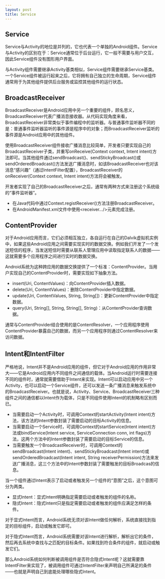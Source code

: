 ```yaml
---
layout: post
title: Service
---
```


## Service
Service与Activity的地位是并列的，它也代表一个单独的Android组件。Service与Activity的区别在于：Service通常位于后台运行，它一般不需要与用户交互，因此Service组件没有图形用户界面。

与Activity组件需要继承Activity基类相似，Service组件需要继承Service基类。一个Service组件被运行起来之后，它将拥有自己独立的生命周期，Service组件通常用于为其他组件提供后台服务或监控其他组件的运行状态。
## BroadcastReceiver
BroadcastReceiver是Android应用中另一个重要的组件，顾名思义，BroadcastReceiver代表广播消息接收器。从代码实现角度来看，BroadcastReceiver非常类似于事件编程中的监听器。与普通事件监听器不同的是：普通事件监听器监听的事件源是程序中的对象；而BroadcastReceiver监听的事件源是Android应用中的其他组件。

使用BroadcastReceiver组件接收广播消息比较简单，开发者只要实现自己的BroadcastReceiver子类，并重写onReceive(Context context, Intent intent)方法即可。当其他组件通过sendBroadcast()、sendStickyBroadcast()或sendOrderedBroadcast()方法发送广播消息时，如该BroadcastReceiver也对该消息“感兴趣”（通过IntentFilter配置），BroadcastReceiver的onReceiver(Context context, Intent intent)方法将会被触发。

开发者实现了自己的BroadcastReceiver之后，通常有两种方式来注册这个系统级的“事件监听器”。

+ 在Java代码中通过Context.registReceiver()方法注册BroadcastReceiver。
+ 在AndroidManifest.xml文件中使用<receiver.../>元素完成注册。
## ContentProvider
对于Android应用而言，它们必须相互独立，各自运行在自己的Dalvik虚拟机实例中，如果这些Android应用之间需要实现实时的数据交换。例如我们开发了一个发送短信的程序，当发送短信时需要从联系人管理应用中读取指定联系人的数据——这就需要多个应用程序之间进行实时的数据交换。

Android系统为这种跨应用的数据交换提供了一个标准：ContentProvider。当用户实现自己的ContentProvider时，需要实现如下抽象方法。

+ insert(Uri, ContentValues)：向ContentProvider插入数据。
+ delete(Uri, ContentValues)：删除ContentProvider中指定数据。
+ update(Uri, ContentValues, String, String[])：更新ContentProvider中指定数据。
+ query(Uri, String[], String, String[], String)：从ContentProvider查询数据。

通常与ContentProvider结合使用的是ContentResolver，一个应用程序使用ContentProvider暴露自己的数据，而另一个应用程序则通过ContentResolver来访问数据。
## Intent和IntentFilter
严格地说，Intent并不是Android应用的组件，但它对于Android应用的作用非常大——它是Android应用内不同组件之间通信的载体。当Android运行时需要连接不同的组件时，通常就需要借助于Intent来实现。Intent可以启动应用中另一个Activity，也可以启动一个Service组件，还可以发送一条广播消息来触发系统中的BroadcastReceiver。也就是说，Activity、Service、BroadcastReceiver三种组件之间的通信都以Intent作为载体，只是不同组件使用Intent的机制略有区别而已。

+ 当需要启动一个Activity时，可调用Context的startActivity(Intent intent)方法，该方法的Intent参数封装了需要启动的目标Activity的信息。
+ 当需要启动一个Service时，可调用Context的startService(Intent intent)方法或bindService(Intent service, ServiceConnection conn, int flags)方法，这两个方法中的Intent参数封装了需要启动的目标Service的信息。
+ 当需要触发一个BroadcastReceiver时，可调用Context的sendBroadcast(Intent intent)、sendStickyBroadcast(Intent intent)或sendOrderedBroadcast(Intent intent, String receiverPermission)方法来发送广播消息，这三个方法中的Intent参数封装了需要触发的目标Broadcas的信息。

当一个组件通过Intent表示了启动或者触发另一个组件的“意图”之后，这个意图可分为两类。

+ 显式Intent：显式Intent明确指定需要启动或者触发的组件的名称。
+ 隐式Intent：隐式Intent只是指定需要启动或者触发的组件应满足怎样的条件。

对于显式Intent而言，Android系统无须对该Intent做任何解析，系统直接找到指定的目标组件，启动或触发它即可。

对于隐式Intent而言，Android系统需要对该Intent进行解析，解析出它的条件，然后再去系统中查找与之匹配的目标条件。如果找到符合条件的组件，就启动或触发它们。

那么Android系统如何判断被调用组件是否符合隐式Intent呢？这就需要靠IntentFilter来实现了，被调用组件可通过IntentFilter来声明自己所满足的条件——也就是声明自己到底能处理哪些隐式Intent。